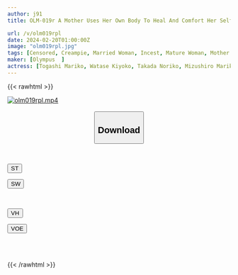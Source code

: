 ```yaml
---
author: j91
title: OLM-019r A Mother Uses Her Own Body To Heal And Comfort Her Self-deprecating, Useless Son 2

url: /v/olm019rpl
date: 2024-02-20T01:00:00Z
image: "olm019rpl.jpg"
tags: [Censored, Creampie, Married Woman, Incest, Mature Woman, Mother	]
maker: [Olympus  ]
actress: [Togashi Mariko, Watase Kiyoko, Takada Noriko, Mizushiro Mariko, Kaneko Misuzu, Motegi Houkou ]
---
```



{{< rawhtml >}}

<div class="video" data-videoid="R48KreZagMtd44p">
    <a href="javascript:;">
        <img src="/v/olm019rpl/olm019rpl.jpg" width="WIDTH" height="HEIGHT" alt="olm019rpl.mp4" loading="lazy">
    </a>
</div>

<script type="text/javascript" src="https://j91.asia/asset/on-demand-st.js"></script>

<br>
  <link rel="stylesheet" href="https://j91.asia/asset/bs5.css">
  
  <center>
  <button class="btn btn-primary" type="button" data-bs-toggle="collapse" data-bs-target=".multi-collapse" aria-expanded="false" aria-controls="multiCollapseExample1 multiCollapseExample2"><h2>Download</h2></button></center>
</p>
<div class="row">
  <div class="col">
    <div class="collapse multi-collapse" id="multiCollapseExample1">
      <div class="card card-body">
	      	      <br>
<div class="buttons">  
<p><a href="https://streamtape.to/v/R48KreZagMtd44p" target="_blank"><button class="btn-hover color-3"><i class="fa fa-download"></i> ST</button></a></p>
<p><a href="https://cdnwish.com/z5atpvalcnqh" target="_blank"><button class="btn-hover color-2"><i class="fa fa-download"></i> SW</button></a></p></div>
    </div>
  </div>
</div>
  <div class="col">
    <div class="collapse multi-collapse" id="multiCollapseExample2">
      <div class="card card-body">
	      <br>
<div class="buttons">
<p><a href="https://vidhidepro.com/f/qytwe8oko164"><button class="btn-hover color-9"><i class="fa fa-download"></i> VH</button></a></p>
<p><a href="https://voe.sx/o980hqbkqw5l"><button class="btn-hover color-8"><i class="fa fa-download"></i> VOE</button></a></p></div>
<br><br>
      </div>
    </div>
  </div>
</div>

{{< /rawhtml >}}